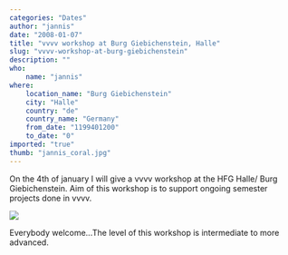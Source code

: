 ```yaml
---
categories: "Dates"
author: "jannis"
date: "2008-01-07"
title: "vvvv workshop at Burg Giebichenstein, Halle"
slug: "vvvv-workshop-at-burg-giebichenstein"
description: ""
who: 
    name: "jannis"
where: 
    location_name: "Burg Giebichenstein"
    city: "Halle"
    country: "de"
    country_name: "Germany"
    from_date: "1199401200"
    to_date: "0"
imported: "true"
thumb: "jannis_coral.jpg"
---
```



On the 4th of january I will give a vvvv workshop at the HFG Halle/ Burg Giebichenstein. Aim of this workshop is to support ongoing semester projects done in vvvv.

![](jannis_coral.jpg)

Everybody welcome...The level of this workshop is intermediate to more advanced.